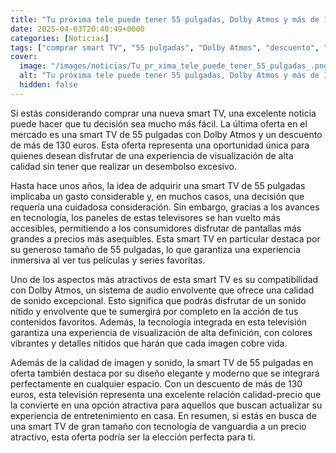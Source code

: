 ```yaml
---
title: "Tu próxima tele puede tener 55 pulgadas, Dolby Atmos y más de 130 euros de descuento"
date: 2025-04-03T20:40:49+0000
categories: [Noticias]
tags: ["comprar smart TV", "55 pulgadas", "Dolby Atmos", "descuento", "alta calidad", "tecnología", "experiencia de visualización."]
cover:
  image: "/images/noticias/Tu_pr_xima_tele_puede_tener_55_pulgadas_.png"
  alt: "Tu próxima tele puede tener 55 pulgadas, Dolby Atmos y más de 130 euros de descuento"
  hidden: false
---
```


Si estás considerando comprar una nueva smart TV, una excelente noticia puede hacer que tu decisión sea mucho más fácil. La última oferta en el mercado es una smart TV de 55 pulgadas con Dolby Atmos y un descuento de más de 130 euros. Esta oferta representa una oportunidad única para quienes desean disfrutar de una experiencia de visualización de alta calidad sin tener que realizar un desembolso excesivo.

Hasta hace unos años, la idea de adquirir una smart TV de 55 pulgadas implicaba un gasto considerable y, en muchos casos, una decisión que requería una cuidadosa consideración. Sin embargo, gracias a los avances en tecnología, los paneles de estas televisores se han vuelto más accesibles, permitiendo a los consumidores disfrutar de pantallas más grandes a precios más asequibles. Esta smart TV en particular destaca por su generoso tamaño de 55 pulgadas, lo que garantiza una experiencia inmersiva al ver tus películas y series favoritas.

Uno de los aspectos más atractivos de esta smart TV es su compatibilidad con Dolby Atmos, un sistema de audio envolvente que ofrece una calidad de sonido excepcional. Esto significa que podrás disfrutar de un sonido nítido y envolvente que te sumergirá por completo en la acción de tus contenidos favoritos. Además, la tecnología integrada en esta televisión garantiza una experiencia de visualización de alta definición, con colores vibrantes y detalles nítidos que harán que cada imagen cobre vida.

Además de la calidad de imagen y sonido, la smart TV de 55 pulgadas en oferta también destaca por su diseño elegante y moderno que se integrará perfectamente en cualquier espacio. Con un descuento de más de 130 euros, esta televisión representa una excelente relación calidad-precio que la convierte en una opción atractiva para aquellos que buscan actualizar su experiencia de entretenimiento en casa. En resumen, si estás en busca de una smart TV de gran tamaño con tecnología de vanguardia a un precio atractivo, esta oferta podría ser la elección perfecta para ti.
